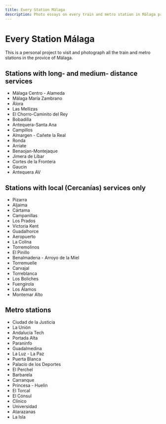 ```yaml
---
title: Every Station Málaga
description: Photo essays on every train and metro station in Málaga province
---
```


#  Every Station Málaga

This is a personal project to visit and photograph all the train and metro stations in the provice of Málaga.

## Stations with long- and medium- distance services
- Málaga Centro - Alameda
- Málaga María Zambrano
- Álora
- Las Mellizas
- El Chorro-Caminito del Rey
- Bobadilla
- Antequera-Santa Ana
- Campillos
- Almargen - Cañete la Real
- Ronda
- Arriate
- Benaojan-Montejaque
- Jimera de Líbar
- Cortes de la Frontera
- Gaucin
- Antequera AV

## Stations with local (Cercanías) services only
- Pizarra
- Aljaima
- Cártama
- Campanillas
- Los Prados
- Victoria Kent
- Guadalhorce
- Aeropuerto
- La Colina
- Torremolinos
- El Pinillo
- Benalmadena - Arroyo de la Miel
- Torremuelle
- Carvajal
- Torreblanca
- Los Boliches
- Fuengirola
- Los Álamos
- Montemar Alto

## Metro stations
- Ciudad de la Justicia
- La Unión
- Andalucía Tech
- Portada Alta
- Paraninfo
- Guadalmedina
- La Luz - La Paz
- Puerta Blanca
- Palacio de los Deportes
- El Perchel
- Barbarela
- Carranque
- Princesa - Huelin
- El Torcal
- El Cónsul
- Clínico
- Universidad
- Atarazanas
- La Isla
